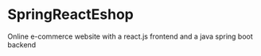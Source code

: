 # SpringReactEshop
Online e-commerce website with a react.js frontend and a java spring boot backend
